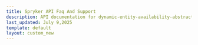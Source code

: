 ```yaml
---
title: Spryker API Faq And Support
description: API documentation for dynamic-entity-availability-abstracts.
last_updated: July 9,2025
template: default
layout: custom_new
---
```


